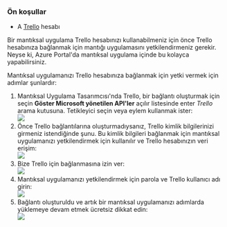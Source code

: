 ### <a name="prerequisites"></a>Ön koşullar
* A [Trello](http://trello.com) hesabı 

Bir mantıksal uygulama Trello hesabınızı kullanabilmeniz için önce Trello hesabınıza bağlanmak için mantığı uygulamasını yetkilendirmeniz gerekir. Neyse ki, Azure Portal'da mantıksal uygulama içinde bu kolayca yapabilirsiniz. 

Mantıksal uygulamanızı Trello hesabınıza bağlanmak için yetki vermek için adımlar şunlardır:

1. Mantıksal Uygulama Tasarımcısı'nda Trello, bir bağlantı oluşturmak için seçin **Göster Microsoft yönetilen API'ler** açılır listesinde enter *Trello* arama kutusuna. Tetikleyici seçin veya eylem kullanmak ister:  
   ![](./media/connectors-create-api-trello/trello-1.png)
2. Önce Trello bağlantılarına oluşturmadıysanız, Trello kimlik bilgilerinizi girmeniz istendiğinde şunu. Bu kimlik bilgileri bağlanmak için mantıksal uygulamanızı yetkilendirmek için kullanılır ve Trello hesabınızın veri erişim:  
   ![](./media/connectors-create-api-trello/trello-2.png) 
3. Bize Trello için bağlanmasına izin ver:  
   ![](./media/connectors-create-api-trello/trello-3.png)   
4. Mantıksal uygulamanızı yetkilendirmek için parola ve Trello kullanıcı adı girin:  
   ![](./media/connectors-create-api-trello/trello-4.png)  
5. Bağlantı oluşturuldu ve artık bir mantıksal uygulamanızı adımlarda yüklemeye devam etmek ücretsiz dikkat edin:  
   ![](./media/connectors-create-api-trello/trello-5.png)

